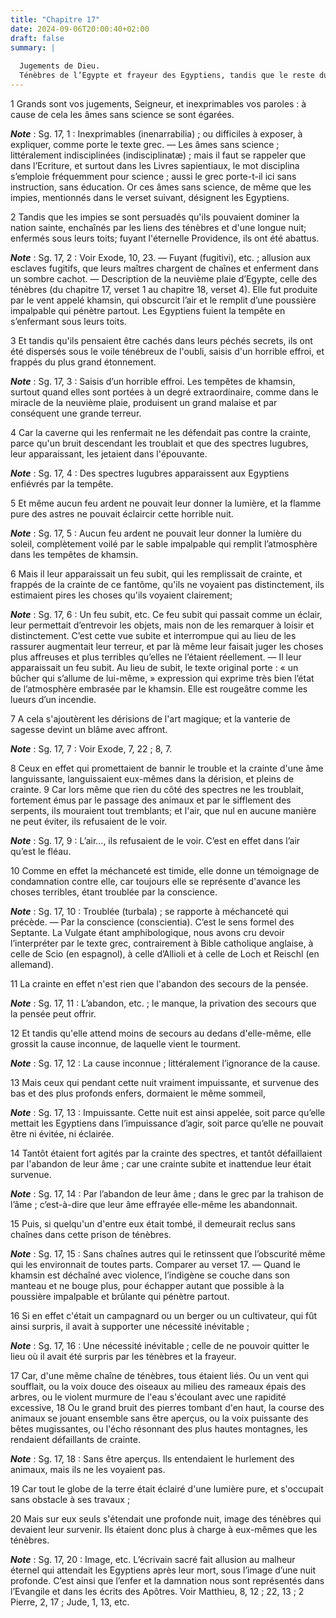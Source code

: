 ```yaml
---
title: "Chapitre 17"
date: 2024-09-06T20:00:40+02:00
draft: false
summary: |
  
  Jugements de Dieu.
  Ténèbres de l’Egypte et frayeur des Egyptiens, tandis que le reste du monde jouissait de la lumière et vaquait librement à ses travaux.
---
```



1 Grands sont vos jugements, Seigneur, et inexprimables vos paroles : à cause de cela les âmes sans science se sont égarées.

***Note*** :  Sg. 17, 1 : Inexprimables (inenarrabilia) ; ou difficiles à exposer, à expliquer, comme porte le texte grec. ― Les âmes sans science ; littéralement indisciplinées (indisciplinatæ) ; mais il faut se rappeler que dans l’Ecriture, et surtout dans les Livres sapientiaux, le mot disciplina s’emploie fréquemment pour science ; aussi le grec porte-t-il ici sans instruction, sans éducation. Or ces âmes sans science, de même que les impies, mentionnés dans le verset suivant, désignent les Egyptiens.


2 Tandis que les impies se sont persuadés qu'ils pouvaient dominer la nation sainte, enchaînés par les liens des ténèbres et d'une longue nuit; enfermés sous leurs toits; fuyant l'éternelle Providence, ils ont été abattus.

***Note*** :  Sg. 17, 2 : Voir Exode, 10, 23. ― Fuyant (fugitivi), etc. ; allusion aux esclaves fugitifs, que leurs maîtres chargent de chaînes et enferment dans un sombre cachot. ― Description de la neuvième plaie d’Egypte, celle des ténèbres (du chapitre 17, verset 1 au chapitre 18, verset 4). Elle fut produite par le vent appelé khamsin, qui obscurcit l’air et le remplit d’une poussière impalpable qui pénètre partout. Les Egyptiens fuient la tempête en s’enfermant sous leurs toits.

3 Et tandis qu'ils pensaient être cachés dans leurs péchés secrets, ils ont été dispersés sous le voile ténébreux de l'oubli, saisis d'un horrible effroi, et frappés du plus grand étonnement.

***Note*** :  Sg. 17, 3 : Saisis d’un horrible effroi. Les tempêtes de khamsin, surtout quand elles sont portées à un degré extraordinaire, comme dans le miracle de la neuvième plaie, produisent un grand malaise et par conséquent une grande terreur.

4 Car la caverne qui les renfermait ne les défendait pas contre la crainte, parce qu'un bruit descendant les troublait et que des spectres lugubres, leur apparaissant, les jetaient dans l'épouvante.

***Note*** :  Sg. 17, 4 : Des spectres lugubres apparaissent aux Egyptiens enfiévrés par la tempête.

5 Et même aucun feu ardent ne pouvait leur donner la lumière, et la flamme pure des astres ne pouvait éclaircir cette horrible nuit.

***Note*** :  Sg. 17, 5 : Aucun feu ardent ne pouvait leur donner la lumière du soleil, complètement voilé par le sable impalpable qui remplit l’atmosphère dans les tempêtes de khamsin.

6 Mais il leur apparaissait un feu subit, qui les remplissait de crainte, et frappés de la crainte de ce fantôme, qu'ils ne voyaient pas distinctement, ils estimaient pires les choses qu'ils voyaient clairement;

***Note*** :  Sg. 17, 6 : Un feu subit, etc. Ce feu subit qui passait comme un éclair, leur permettait d’entrevoir les objets, mais non de les remarquer à loisir et distinctement. C’est cette vue subite et interrompue qui au lieu de les rassurer augmentait leur terreur, et par là même leur faisait juger les choses plus affreuses et plus terribles qu’elles ne l’étaient réellement. ― Il leur apparaissait un feu subit. Au lieu de subit, le texte original porte : « un bûcher qui s’allume de lui-même, » expression qui exprime très bien l’état de l’atmosphère embrasée par le khamsin. Elle est rougeâtre comme les lueurs d’un incendie.

7 A cela s'ajoutèrent les dérisions de l'art magique; et la vanterie de sagesse devint un blâme avec affront.

***Note*** :  Sg. 17, 7 : Voir Exode, 7, 22 ; 8, 7.

8 Ceux en effet qui promettaient de bannir le trouble et la crainte d'une âme languissante, languissaient eux-mêmes dans la dérision, et pleins de crainte. 9 Car lors même que rien du côté des spectres ne les troublait, fortement émus par le passage des animaux et par le sifflement des serpents, ils mouraient tout tremblants; et l'air, que nul en aucune manière ne peut éviter, ils refusaient de le voir.

***Note*** :  Sg. 17, 9 : L’air…, ils refusaient de le voir. C’est en effet dans l’air qu’est le fléau.

10 Comme en effet la méchanceté est timide, elle donne un témoignage de condamnation contre elle, car toujours elle se représente d'avance les choses terribles, étant troublée par la conscience.

***Note*** :  Sg. 17, 10 : Troublée (turbala) ; se rapporte à méchanceté qui précède. ― Par la conscience (conscientia). C’est le sens formel des Septante. La Vulgate étant amphibologique, nous avons cru devoir l’interpréter par le texte grec, contrairement à Bible catholique anglaise, à celle de Scio (en espagnol), à celle d’Allioli et à celle de Loch et Reischl (en allemand).


11 La crainte en effet n'est rien que l'abandon des secours de la pensée.

***Note*** :  Sg. 17, 11 : L’abandon, etc. ; le manque, la privation des secours que la pensée peut offrir.

12 Et tandis qu'elle attend moins de secours au dedans d'elle-même, elle grossit la cause inconnue, de laquelle vient le tourment.

***Note*** :  Sg. 17, 12 : La cause inconnue ; littéralement l’ignorance de la cause.

13 Mais ceux qui pendant cette nuit vraiment impuissante, et survenue des bas et des plus profonds enfers, dormaient le même sommeil,

***Note*** :  Sg. 17, 13 : Impuissante. Cette nuit est ainsi appelée, soit parce qu’elle mettait les Egyptiens dans l’impuissance d’agir, soit parce qu’elle ne pouvait être ni évitée, ni éclairée.


14 Tantôt étaient fort agités par la crainte des spectres, et tantôt défaillaient par l'abandon de leur âme ; car une crainte subite et inattendue leur était survenue.

***Note*** :  Sg. 17, 14 : Par l’abandon de leur âme ; dans le grec par la trahison de l’âme ; c’est-à-dire que leur âme effrayée elle-même les abandonnait.

15 Puis, si quelqu'un d'entre eux était tombé, il demeurait reclus sans chaînes dans cette prison de ténèbres.

***Note*** :  Sg. 17, 15 : Sans chaînes autres qui le retinssent que l’obscurité même qui les environnait de toutes parts. Comparer au verset 17. ― Quand le khamsin est déchaîné avec violence, l’indigène se couche dans son manteau et ne bouge plus, pour échapper autant que possible à la poussière impalpable et brûlante qui pénètre partout.

16 Si en effet c'était un campagnard ou un berger ou un cultivateur, qui fût ainsi surpris, il avait à supporter une nécessité inévitable ;

***Note*** :  Sg. 17, 16 : Une nécessité inévitable ; celle de ne pouvoir quitter le lieu où il avait été surpris par les ténèbres et la frayeur.

17 Car, d'une même chaîne de ténèbres, tous étaient liés. Ou un vent qui soufflait, ou la voix douce des oiseaux au milieu des rameaux épais des arbres, ou le violent murmure de l'eau s'écoulant avec une rapidité excessive, 18 Ou le grand bruit des pierres tombant d'en haut, la course des animaux se jouant ensemble sans être aperçus, ou la voix puissante des bêtes mugissantes, ou l'écho résonnant des plus hautes montagnes, les rendaient défaillants de crainte.

***Note*** :  Sg. 17, 18 : Sans être aperçus. Ils entendaient le hurlement des animaux, mais ils ne les voyaient pas.

19 Car tout le globe de la terre était éclairé d'une lumière pure, et s'occupait sans obstacle à ses travaux ;


20 Mais sur eux seuls s'étendait une profonde nuit, image des ténèbres qui devaient leur survenir. Ils étaient donc plus à charge à eux-mêmes que les ténèbres.

***Note*** :  Sg. 17, 20 : Image, etc. L’écrivain sacré fait allusion au malheur éternel qui attendait les Egyptiens après leur mort, sous l’image d’une nuit profonde. C’est ainsi que l’enfer et la damnation nous sont représentés dans l’Evangile et dans les écrits des Apôtres. Voir Matthieu, 8, 12 ; 22, 13 ; 2 Pierre, 2, 17 ; Jude, 1, 13, etc.


